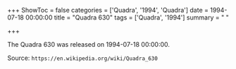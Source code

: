 +++
ShowToc = false
categories = ['Quadra', '1994', 'Quadra']
date = 1994-07-18 00:00:00
title = "Quadra 630"
tags = ['Quadra', '1994']
summary = " "

+++

The Quadra 630 was released on 1994-07-18 00:00:00.

Source: `https://en.wikipedia.org/wiki/Quadra_630`


